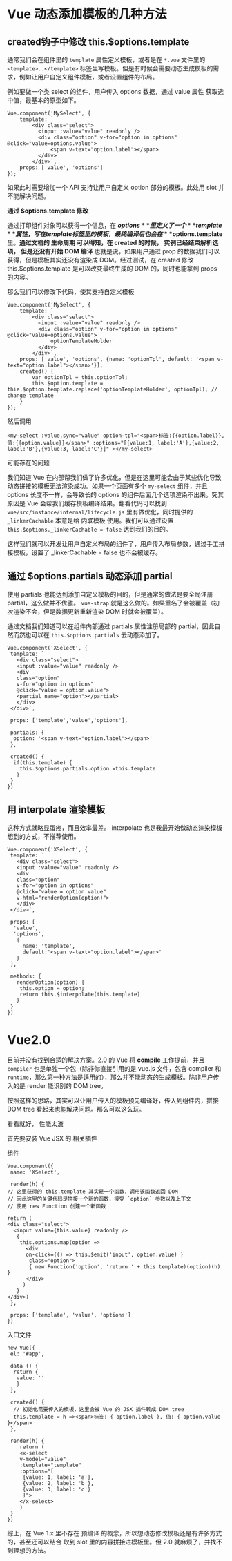 Vue 动态添加模板的几种方法
=========================

created钩子中修改 this.$options.template
----------------------------

通常我们会在组件里的 `template` 属性定义模板，或者是在 `*.vue` 文件里的 `<template>..</template>` 标签里写模板。但是有时候会需要动态生成模板的需求，例如让用户自定义组件模板，或者设置组件的布局。

例如要做一个类 select 的组件，用户传入 options 数据，通过 value 属性 获取选中值，最基本的原型如下。

    Vue.component('MySelect', {
        template: `
            <div class="select">
              <input :value="value" readonly />
              <div class="option" v-for="option in options" @click="value=options.value">
                  <span v-text="option.label"></span>
              </div>
            </div>`,
        props: ['value', 'options']
    });

如果此时需要增加一个 API 支持让用户自定义 option 部分的模板。此处用 slot 并不能解决问题。

**通过 $options.template 修改**

通过打印组件对象可以获得一个信息，在 **$options** 里定义了一个 **template** 属性，写在 template 标签里的模板，最终编译后也会在 **$options.template** 里。**通过文档的 生命周期 可以得知，在 created 的时候， 实例已经结束解析选项， 但是还没有开始 DOM 编译** 也就是说，如果用户通过 prop 的数据我们可以获得，但是模板其实还没有渲染成 DOM。经过测试，在 created 修改 this.$options.template 是可以改变最终生成的 DOM 的，同时也能拿到 props 的内容。

那么我们可以修改下代码，使其支持自定义模板

    Vue.component('MySelect', {
        template: `
            <div class="select">
              <input :value="value" readonly />
              <div class="option" v-for="option in options" @click="value=options.value">
                  optionTemplateHolder
              </div>
            </div>`,
        props: ['value', 'options', {name: 'optionTpl', default: '<span v-text="option.label"></span>'}],
        created() {
            var optionTpl = this.optionTpl;
            this.$option.template = thie.$option.template.replace('optionTemplateHolder', optionTpl); // change template
        }
    });

然后调用

    <my-select :value.sync="value" option-tpl="<span>标签:{{option.label}}, 值:{{option.value}}</span>" :options="[{value:1, label:'A'},{value:2, label:'B'},{value:3, label:'C'}]" ></my-select>

可能存在的问题

我们知道 Vue 在内部帮我们做了许多优化，但是在这里可能会由于某些优化导致动态拼接的模板无法渲染成功。如果一个页面有多个 `my-select` 组件，并且 options 长度不一样，会导致长的 options 的组件后面几个选项渲染不出来。究其原因是 Vue 会帮我们缓存模板编译结果。翻看代码可以找到 `vue/src/instance/internal/lifecycle.js` 里有做优化，同时提供的 `_linkerCachable` 本意是给 内联模板 使用。我们可以通过设置 `this.$options._linkerCachable = false` 达到我们的目的。

这样我们就可以开发让用户自定义布局的组件了，用户传入布局参数，通过手工拼接模板，设置了 _linkerCachable = false 也不会被缓存。

通过 $options.partials 动态添加 partial
-----------------------------
使用 partials 也能达到添加自定义模板的目的，但是通常的做法是要全局注册 partial，这么做并不优雅。 `vue-strap` 就是这么做的。如果重名了会被覆盖（初次渲染不会，但是数据更新重新渲染 DOM 时就会被覆盖）。

通过文档我们知道可以在组件内部通过 partials 属性注册局部的 partial，因此自然而然也可以在 `this.$options.partials` 去动态添加了。

    Vue.component('XSelect', {
     template: `
       <div class="select">
       <input :value="value" readonly />
       <div
       class="option"
       v-for="option in options"
       @click="value = option.value">
       <partial name="option"></partial>
       </div>
     </div>`,

     props: ['template','value','options'],

     partials: {
      option: '<span v-text="option.label"></span>'
     },

     created() {
      if(this.template) {
        this.$options.partials.option =this.template
       }
     }
    })

用 interpolate 渲染模板
------------------

这种方式就略显蛋疼，而且效率最差。 interpolate 也是我最开始做动态渲染模板想到的方式，不推荐使用。

    Vue.component('XSelect', {
     template: `
       <div class="select">
       <input :value="value" readonly />
       <div
       class="option"
       v-for="option in options"
       @click="value = option.value"
       v-html="renderOption(option)">
       </div>
     </div>`,

     props: [
      'value',
      'options',
       {
         name: 'template',
         default:'<span v-text="option.label"></span>'
       }
     ],

     methods: {
       renderOption(option) {
        this.option = option;
        return this.$interpolate(this.template)
       }
     }
    })

Vue2.0
=============
目前并没有找到合适的解决方案。2.0 的 Vue 将 **compile** 工作提前，并且 `compiler` 也是单独一个包（除非你直接引用的是 vue.js 文件，包含 compiler 和 `runtime`，那么第一种方法是适用的），那么并不能动态的生成模板。除非用户传入的是 render 能识别的 DOM tree。

按照这样的思路，其实可以让用户传入的模板预先编译好，传入到组件内，拼接 DOM tree 看起来也能解决问题。那么可以这么玩。

看看就好， 性能太渣 

首先要安装 Vue JSX 的 相关插件 

组件

    Vue.component({
     name: 'XSelect',

     render(h) {
    // 这里获得的 this.template 其实是一个函数，调用该函数返回 DOM
    // 因此这里的关键代码是拼接一个新的函数，接受 `option` 参数以及上下文
    // 使用 new Function 创建一个新函数

    return (
    <div class="select">
      <input value={this.value} readonly />
       {
        this.options.map(option =>
          <div
          on-click={() => this.$emit('input', option.value) }
           class="option">
           { new Function('option', 'return ' + this.template)(option)(h) }
          </div>
         )
       }
    </div>)
     },

     props: ['template', 'value', 'options']
    })

入口文件

    new Vue({
     el: '#app',

     data () {
      return {
       value: ''
       }
     },

     created() {
      // 初始化需要传入的模板，这里会被 Vue 的 JSX 插件转成 DOM tree
      this.template = h =><span>标签: { option.label }, 值: { option.value }</span>
     },

     render(h) {
        return (
        <x-select
        v-model="value"
        :template="template"
        :options="[
         {value: 1, label: 'a'},
         {value: 2, label: 'b'},
         {value: 3, label: 'c'}
         ]">
        </x-select>
        )
     }
    })

综上，在 Vue 1.x 里不存在 预编译 的概念，所以想动态修改模板还是有许多方式的，甚至还可以结合 <slot></slot> 取到 slot 里的内容拼接进模板里。但 2.0 就麻烦了，并找不到理想的方法。